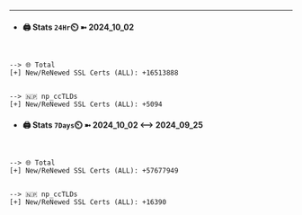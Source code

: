 

---
- #### 🖨️ **Stats** `24Hr`⏲️ ➼ 2024_10_02
```console


--> 🌐 Total
[+] New/ReNewed SSL Certs (ALL): +16513888


--> 🇳🇵 np_ccTLDs
[+] New/ReNewed SSL Certs (ALL): +5094

```

- #### 🖨️ **Stats** `7Days`⏲️ ➼ 2024_10_02 <--> 2024_09_25
```console


--> 🌐 Total
[+] New/ReNewed SSL Certs (ALL): +57677949


--> 🇳🇵 np_ccTLDs
[+] New/ReNewed SSL Certs (ALL): +16390

```


